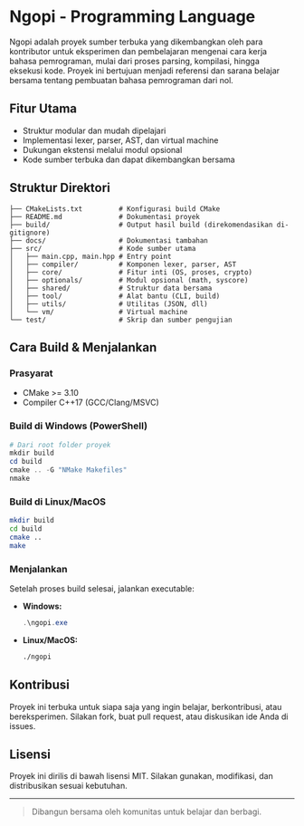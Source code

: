 # Ngopi - Programming Language

Ngopi adalah proyek sumber terbuka yang dikembangkan oleh para kontributor untuk eksperimen dan pembelajaran mengenai cara kerja bahasa pemrograman, mulai dari proses parsing, kompilasi, hingga eksekusi kode. Proyek ini bertujuan menjadi referensi dan sarana belajar bersama tentang pembuatan bahasa pemrograman dari nol.

## Fitur Utama
- Struktur modular dan mudah dipelajari
- Implementasi lexer, parser, AST, dan virtual machine
- Dukungan ekstensi melalui modul opsional
- Kode sumber terbuka dan dapat dikembangkan bersama

## Struktur Direktori
```
├── CMakeLists.txt         # Konfigurasi build CMake
├── README.md              # Dokumentasi proyek
├── build/                 # Output hasil build (direkomendasikan di-gitignore)
├── docs/                  # Dokumentasi tambahan
├── src/                   # Kode sumber utama
│   ├── main.cpp, main.hpp # Entry point
│   ├── compiler/          # Komponen lexer, parser, AST
│   ├── core/              # Fitur inti (OS, proses, crypto)
│   ├── optionals/         # Modul opsional (math, syscore)
│   ├── shared/            # Struktur data bersama
│   ├── tool/              # Alat bantu (CLI, build)
│   ├── utils/             # Utilitas (JSON, dll)
│   └── vm/                # Virtual machine
└── test/                  # Skrip dan sumber pengujian
```

## Cara Build & Menjalankan

### Prasyarat
- CMake >= 3.10
- Compiler C++17 (GCC/Clang/MSVC)

### Build di Windows (PowerShell)
```powershell
# Dari root folder proyek
mkdir build
cd build
cmake .. -G "NMake Makefiles"
nmake
```

### Build di Linux/MacOS
```sh
mkdir build
cd build
cmake ..
make
```

### Menjalankan
Setelah proses build selesai, jalankan executable:

- **Windows:**
  ```powershell
  .\ngopi.exe
  ```
- **Linux/MacOS:**
  ```sh
  ./ngopi
  ```

## Kontribusi
Proyek ini terbuka untuk siapa saja yang ingin belajar, berkontribusi, atau bereksperimen. Silakan fork, buat pull request, atau diskusikan ide Anda di issues.

## Lisensi
Proyek ini dirilis di bawah lisensi MIT. Silakan gunakan, modifikasi, dan distribusikan sesuai kebutuhan.

---

> Dibangun bersama oleh komunitas untuk belajar dan berbagi.

